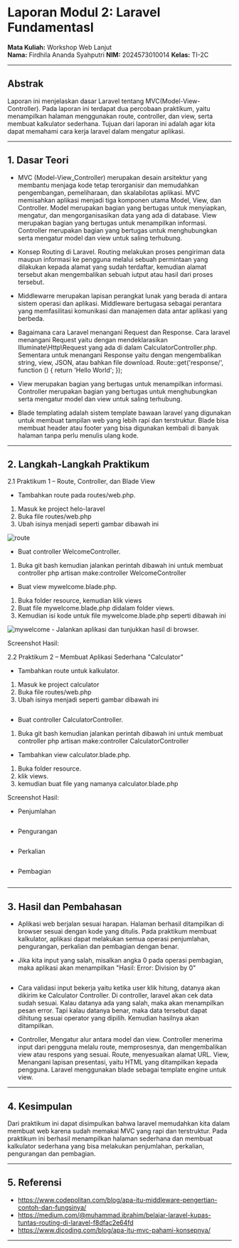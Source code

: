 # Laporan Modul 2: Laravel Fundamentasl
**Mata Kuliah:** Workshop Web Lanjut   
**Nama:** Firdhila Ananda Syahputri 
**NIM:** 2024573010014
**Kelas:** TI-2C

---

## Abstrak 

Laporan ini menjelaskan dasar Laravel tentang MVC(Model-View-Controller). Pada laporan ini terdapat dua percobaan praktikum, yaitu menampilkan halaman menggunakan route, controller, dan view, serta membuat kalkulator sederhana. Tujuan dari laporan ini adalah agar kita dapat memahami cara kerja laravel dalam mengatur aplikasi.

---

## 1. Dasar Teori

-  MVC (Model-View_Controller) merupakan desain arsitektur yang membantu menjaga kode tetap terorganisir dan memudahkan pengembangan, pemeliharaan, dan skalabilotas aplikasi. MVC memisahkan aplikasi menjadi tiga komponen utama Model, View, dan Controller. Model merupakan bagian yang bertugas untuk menyiapkan, mengatur, dan mengorganisasikan data yang ada di database. View merupakan bagian yang bertugas untuk menampilkan informasi. Controller merupakan bagian yang bertugas untuk menghubungkan serta mengatur model dan view untuk saling terhubung.

- Konsep Routing di Laravel. Routing melakukan proses pengiriman data maupun informasi ke pengguna melalui sebuah permintaan yang dilakukan kepada alamat yang sudah terdaftar, kemudian alamat tersebut akan mengembalikan sebuah iutput atau hasil dari proses tersebut.

- Middlewarre merupakan lapisan perangkat lunak yang berada di antara sistem operasi dan aplikasi. Middleware bertugasa sebagai perantara yang memfasilitasi komunikasi dan manajemen data antar aplikasi yang berbeda.

- Bagaimana cara Laravel menangani Request dan Response.
Cara laravel menangani Request yaitu dengan mendeklarasikan Illuminate\Http\Request yang ada di dalam CalculatorController.php.
Sementara untuk menangani Response yaitu dengan mengembalikan string, view, JSON, atau bahkan file download. 
Route::get('response/', function () {
    return 'Hello World';
});

- View merupakan bagian yang bertugas untuk menampilkan informasi. Controller merupakan bagian yang bertugas untuk menghubungkan serta mengatur model dan view untuk saling terhubung.

- Blade templating adalah sistem template bawaan laravel yang digunakan untuk membuat tampilan web yang lebih rapi dan terstruktur. Blade bisa membuat header atau footer yang bisa digunakan kembali di banyak halaman tanpa perlu menulis ulang kode.

---

## 2. Langkah-Langkah Praktikum

2.1 Praktikum 1 – Route, Controller, dan Blade View

- Tambahkan route pada routes/web.php.
1. Masuk ke project helo-laravel
2. Buka file routes/web.php
2. Ubah isinya menjadi seperti gambar dibawah ini
<img src="D:\KULIAH\SEMESTER 3\WORKSHOP WEB LANJUT\web-lanjut-2024573010014\laporan\laporan2\gambar\gambar.jpg" alt="route">

- Buat controller WelcomeController.
1. Buka git bash kemudian jalankan perintah dibawah ini untuk membuat controller
php artisan make:controller WelcomeController

- Buat view mywelcome.blade.php.
1. Buka folder resource, kemudian klik views
2. Buat file mywelcome.blade.php didalam folder views.
3. Kemudian isi kode untuk file mywelcome.blade.php seperti dibawah ini
<img src="D:\KULIAH\SEMESTER 3\WORKSHOP WEB LANJUT\web-lanjut-2024573010014\laporan\laporan2\gambar\gambar1.jpg" alt="mywelcome">
- Jalankan aplikasi dan tunjukkan hasil di browser.

Screenshot Hasil:
<img src="D:\KULIAH\SEMESTER 3\WORKSHOP WEB LANJUT\web-lanjut-2024573010014\laporan\laporan2\gambar\gambar2.jpg" alt="">


2.2 Praktikum 2 – Membuat Aplikasi Sederhana "Calculator"

- Tambahkan route untuk kalkulator.
1. Masuk ke project calculator
2. Buka file routes/web.php
2. Ubah isinya menjadi seperti gambar dibawah ini
<img src="D:\KULIAH\SEMESTER 3\WORKSHOP WEB LANJUT\web-lanjut-2024573010014\laporan\laporan2\gambar\gambar3.jpg" alt="">

- Buat controller CalculatorController.
1. Buka git bash kemudian jalankan perintah dibawah ini untuk membuat controller
php artisan make:controller CalculatorController

- Tambahkan view calculator.blade.php.
1. Buka folder resource.
2. klik views.
3. kemudian buat file yang namanya calculator.blade.php


Screenshot Hasil:
- Penjumlahan
<img src="D:\KULIAH\SEMESTER 3\WORKSHOP WEB LANJUT\web-lanjut-2024573010014\laporan\laporan2\gambar\gambar4.jpg" alt="">

- Pengurangan
<img src="D:\KULIAH\SEMESTER 3\WORKSHOP WEB LANJUT\web-lanjut-2024573010014\laporan\laporan2\gambar\gambar5.jpg" alt="">

- Perkalian
<img src="D:\KULIAH\SEMESTER 3\WORKSHOP WEB LANJUT\web-lanjut-2024573010014\laporan\laporan2\gambar\gambar6.jpg" alt="">

- Pembagian
<img src="D:\KULIAH\SEMESTER 3\WORKSHOP WEB LANJUT\web-lanjut-2024573010014\laporan\laporan2\gambar\gambar7.jpg" alt="">

---

## 3. Hasil dan Pembahasan
- Aplikasi web berjalan sesuai harapan. Halaman berhasil ditampilkan di browser sesuai dengan kode yang ditulis. Pada praktikum membuat kalkulator, aplikasi dapat melakukan semua operasi penjumlahan, pengurangan, perkalian dan pembagian dengan benar.

- Jika kita input yang salah, misalkan angka 0 pada operasi pembagian, maka aplikasi akan menampilkan "Hasil: Error: Division by 0"
<img src="D:\KULIAH\SEMESTER 3\WORKSHOP WEB LANJUT\web-lanjut-2024573010014\laporan\laporan2\gambar\gambar8.jpg" alt="">

- Cara validasi input bekerja yaitu ketika user klik hitung, datanya akan dikirim ke Calculator Controller. Di controller, laravel akan cek data sudah sesuai. Kalau datanya ada yang salah, maka akan menampilkan pesan error. Tapi kalau datanya benar, maka data tersebut dapat dihitung sesuai operator yang dipilih. Kemudian hasilnya akan ditampilkan.

- Controller, Mengatur alur antara model dan view. Controller menerima input dari pengguna melalu route, memprosesnya, dan mengembalikan view atau respons yang sesuai.
Route, menyesuaikan alamat URL.
View, Menangani lapisan presentasi, yaitu HTML yang ditampilkan kepada pengguna. Laravel menggunakan blade sebagai template engine untuk view. 

---

## 4. Kesimpulan

Dari praktikum ini dapat disimpulkan bahwa laravel memudahkan kita dalam membuat web karena sudah memakai MVC yang rapi dan terstruktur. Pada praktikum ini berhasil menampilkan halaman sederhana dan membuat kalkulator sederhana yang bisa melakukan penjumlahan, perkalian, pengurangan dan pembagian.


---

## 5. Referensi
- https://www.codepolitan.com/blog/apa-itu-middleware-pengertian-contoh-dan-fungsinya/
- https://medium.com/@muhammad.ibrahim/belajar-laravel-kupas-tuntas-routing-di-laravel-f8dfac2e64fd
- https://www.dicoding.com/blog/apa-itu-mvc-pahami-konsepnya/

---